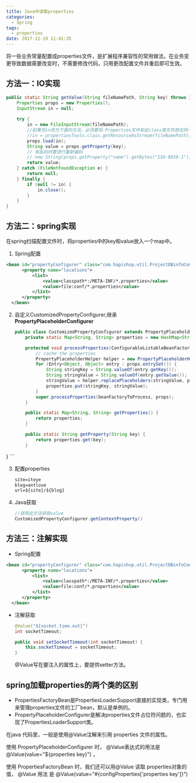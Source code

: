```yaml
---
title: Java中读取properties
categories:
  - Spring
tags:
  - properties
date: 2017-12-19 11:41:35
---
```


将一些业务常量配置成properties文件，是扩展程序兼容性的常用做法。在业务变更导致数据需要改变时，不需要修改代码，只用更改配置文件并重启即可生效。

<!-- more -->

## 方法一：IO实现
```java
public static String getValue(String fileNamePath, String key) throws IOException {
    Properties props = new Properties();
    InputStream in = null;
    
    try {
        in = new FileInputStream(fileNamePath);
        //如果将in改为下面的方法，必须要将.Properties文件和此class类文件放在同一个包中    
        //in = propertiesTools.class.getResourceAsStream(fileNamePath); 
        props.load(in);
        String value = props.getProperty(key);
        // 有乱码时要进行重新编码    
        // new String(props.getProperty("name").getBytes("ISO-8859-1"), "GBK");
        return value;
    } catch (FileNotFoundException e) {
        return null;
    } finally {
        if (null != in) {
            in.close();
        }
    }
}
```

## 方法二：spring实现

在spring扫描配置文件时，将properties中的key和value放入一个map中。

 1. Spring配置

  ```xml
 <bean id="propertyConfigurer" class="com.hapishop.util.ProjectDBinfoConfigurer">
        <property name="locations">
            <list>
                <value>classpath*:/META-INF/*.properties</value>
                <value>file:conf/*.properties</value>
            </list>
        </property>
    </bean>
  ```

 2. 自定义CustomizedPropertyConfigurer,继承**PropertyPlaceholderConfigurer**

    ```java
    public class CustomizedPropertyConfigurer extends PropertyPlaceholderConfigurer {
        private static Map<String, String> properties = new HashMap<String, String>();

        protected void processProperties(ConfigurableListableBeanFactory beanFactoryToProcess, Properties props) throws BeansException {
            // cache the properties
            PropertyPlaceholderHelper helper = new PropertyPlaceholderHelper(DEFAULT_PLACEHOLDER_PREFIX,DEFAULT_PLACEHOLDER_SUFFIX, DEFAULT_VALUE_SEPARATOR, false);
            for (Entry<Object, Object> entry : props.entrySet()) {
                String stringKey = String.valueOf(entry.getKey());
                String stringValue = String.valueOf(entry.getValue());
                stringValue = helper.replacePlaceholders(stringValue, props);
                properties.put(stringKey, stringValue);
            }
            super.processProperties(beanFactoryToProcess, props);
        }

        public static Map<String, String> getProperties() {
            return properties;
        }
    
        public static String getProperty(String key) {
            return properties.get(key);
        }
} 
    ```
    
 3. 配置properties

    ```xml
    site=iteye  
    blog=antlove  
    url=${site}/${blog} 
    ```
    

 4. Java获取

    ```java
    //调用此方法获取value
    CustomizedPropertyConfigurer.getContextProperty()
    ```

## 方法三：注解实现

 - Spring配置
  
  ```xml
 <bean id="propertyConfigurer" class="com.hapishop.util.ProjectDBinfoConfigurer">
        <property name="locations">
            <list>
                <value>classpath*:/META-INF/*.properties</value>
                <value>file:conf/*.properties</value>
            </list>
        </property>
    </bean>
  ```
  
 - 注解获取

    ```java
    @Value("${socket.time.out}")
    int socketTimeout;
    
    public void setSocketTimeout(int socketTimeout) {  
        this.socketTimeout = socketTimeout;  
    }  
    ```
    
    @Value写在要注入的属性上，要提供setter方法。
    
    
## spring加载properties的两个类的区别

 - PropertiesFactoryBean是PropertiesLoaderSupport直接的实现类，专门用来管理properties文件的工厂bean，默认是单例的。
 - PropertyPlaceholderConfigurer是解决properties文件占位符问题的，也实现了PropertiesLoaderSupport类。

在java 代码里，一般是使用@Value注解来引用 properties 文件的属性。

使用 PropertyPlaceholderConfigurer 时， @Value表达式的用法是 @Value(value="${properties key}") ，

使用 PropertiesFactoryBean 时，我们还可以用@Value 读取 properties对象的值， @Value 用法 是 @Value(value="#{configProperties['properties key']}")
     

 
 
 
 

